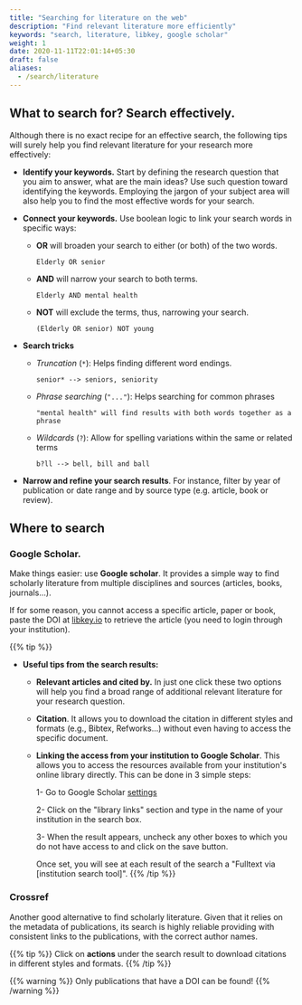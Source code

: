 ```yaml
---
title: "Searching for literature on the web"
description: "Find relevant literature more efficiently"
keywords: "search, literature, libkey, google scholar"
weight: 1
date: 2020-11-11T22:01:14+05:30
draft: false
aliases:
  - /search/literature
---
```

## What to search for? Search effectively.
Although there is no exact recipe for an effective search, the following tips will surely help you find relevant literature for your research more effectively:

  - **Identify your keywords.** Start by defining the research question that you aim to answer, what are the main ideas? Use such question toward identifying the keywords. Employing the jargon of your subject area will also help you to find the most effective words for your search.

  - **Connect your keywords.** Use boolean logic to link your search words in specific ways:
      - **OR** will broaden your search to either (or both) of the two words.

            Elderly OR senior

      - **AND** will narrow your search to both terms.

            Elderly AND mental health

      - **NOT** will exclude the terms, thus, narrowing your search.

            (Elderly OR senior) NOT young

  - **Search tricks**
      - *Truncation* (`*`): Helps finding different word endings.

            senior* --> seniors, seniority

      - *Phrase searching* (`"..."`): Helps searching for common phrases

            "mental health" will find results with both words together as a phrase

      - *Wildcards* (`?`): Allow for spelling variations within the same or related terms

            b?ll --> bell, bill and ball

  - **Narrow and refine your search results**. For instance, filter by year of publication or date range and by source type (e.g. article, book or review).

## Where to search

### Google Scholar.
  Make things easier: use **Google scholar**. It provides a simple way to find scholarly literature from multiple disciplines and sources (articles, books, journals...).

  If for some reason, you cannot access a specific article, paper or book, paste the DOI at [libkey.io](https://libkey.io/) to retrieve the article (you need to login through your institution).

{{% tip %}}
  - **Useful tips from the search results:**
    - **Relevant articles and cited by.** In just one click these two options will help you find a broad range of additional relevant literature for your research question.

    - **Citation**. It allows you to download the citation in different styles and formats (e.g., Bibtex, Refworks...) without even having to access the specific document.

    - **Linking the access from your institution to Google Scholar**. This allows you to access the resources available from your institution's online library directly. This can be done in 3 simple steps:

        1- Go to Google Scholar [settings](https://scholar.google.co.uk/scholar_settings)

        2- Click on the "library links" section and type in the name of your institution in the search box.

        3- When the result appears, uncheck any other boxes to which you do not have access to and click on the save button.

        Once set, you will see at each result of the search a "Fulltext via [institution search tool]".
{{% /tip %}}

### Crossref
  Another good alternative to find scholarly literature. Given that it relies on the metadata of publications,  its search is highly reliable providing with consistent links to the publications, with the correct author names.

{{% tip %}}
  Click on **actions** under the search result to download citations in different styles and formats.
{{% /tip %}}

{{% warning %}}
  Only publications that have a DOI can be found!
{{% /warning %}}
